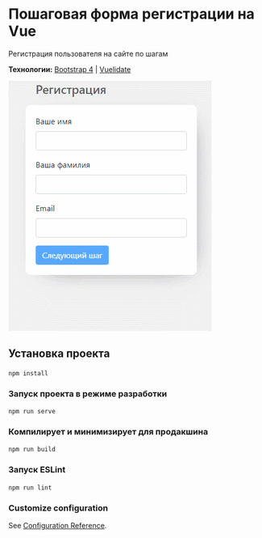 # Пошаговая форма регистрации на Vue
Регистрация пользователя на сайте по шагам

**Технологии:** [Bootstrap 4](https://getbootstrap.com) | [Vuelidate](https://vuelidate.js.org/#getting-started)

![Vue regform](Form.gif)

## Установка проекта
```
npm install
```

### Запуск проекта в режиме разработки
```
npm run serve
```

### Компилирует и минимизирует для продакшина
```
npm run build
```

### Запуск ESLint
```
npm run lint
```

### Customize configuration
See [Configuration Reference](https://cli.vuejs.org/config/).
